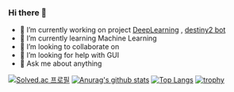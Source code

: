 ### Hi there 👋

<!--
**nOctaveLay/nOctaveLay** is a ✨ _special_ ✨ repository because its `README.md` (this file) appears on your GitHub profile.
-->

- 🔭 I’m currently working on project [DeepLearning](https://github.com/nOctaveLay/DeepLearning) , [destiny2 bot](https://github.com/nOctaveLay/Destiny-Bot)
- 🌱 I’m currently learning Machine Learning
- 👯 I’m looking to collaborate on 
- 🤔 I’m looking for help with GUI
- 💬 Ask me about anything

[![Solved.ac 프로필](http://mazassumnida.wtf/api/generate_badge?boj=wjddkdml1124)](https://solved.ac/wjddkdml1124)
[![Anurag's github stats](https://github-readme-stats.vercel.app/api?username=nOctaveLay&show_icons=true&theme=dracula)](https://github.com/anuraghazra/github-readme-stats)
[![Top Langs](https://github-readme-stats.vercel.app/api/top-langs/?username=nOctaveLay&theme=dracula&layout=compact)](https://github.com/anuraghazra/github-readme-stats)
[![trophy](https://github-profile-trophy.vercel.app/?username=nOctaveLay&theme=onedark)](https://github.com/ryo-ma/github-profile-trophy)
